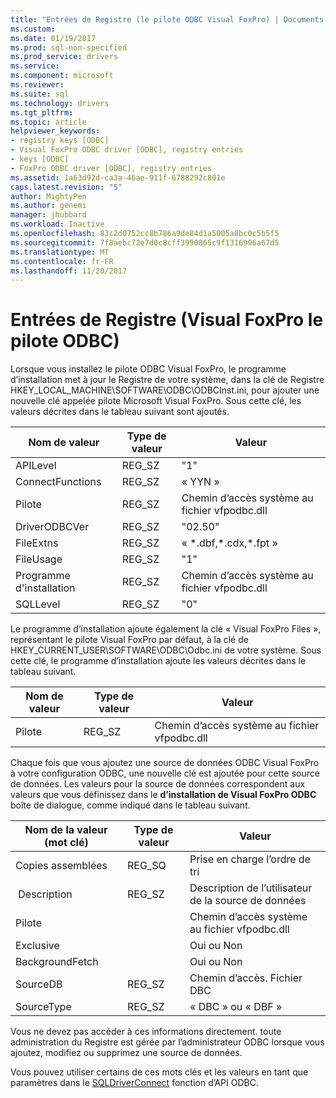 ```yaml
---
title: "Entrées de Registre (le pilote ODBC Visual FoxPro) | Documents Microsoft"
ms.custom: 
ms.date: 01/19/2017
ms.prod: sql-non-specified
ms.prod_service: drivers
ms.service: 
ms.component: microsoft
ms.reviewer: 
ms.suite: sql
ms.technology: drivers
ms.tgt_pltfrm: 
ms.topic: article
helpviewer_keywords:
- registry keys [ODBC]
- Visual FoxPro ODBC driver [ODBC], registry entries
- keys [ODBC]
- FoxPro ODBC driver [ODBC], registry entries
ms.assetid: 1a63d92d-ca3a-46ae-911f-6788292c801e
caps.latest.revision: "5"
author: MightyPen
ms.author: genemi
manager: jhubbard
ms.workload: Inactive
ms.openlocfilehash: 83c2d0752cc8b786a9de84d1a5005a8bc0c5b5f5
ms.sourcegitcommit: 7f8aebc72e7d0c8cff3990865c9f1316996a67d5
ms.translationtype: MT
ms.contentlocale: fr-FR
ms.lasthandoff: 11/20/2017
---
```

# <a name="registry-entries-visual-foxpro-odbc-driver"></a>Entrées de Registre (Visual FoxPro le pilote ODBC)
Lorsque vous installez le pilote ODBC Visual FoxPro, le programme d’installation met à jour le Registre de votre système, dans la clé de Registre HKEY_LOCAL_MACHINE\SOFTWARE\ODBC\ODBCInst.ini, pour ajouter une nouvelle clé appelée pilote Microsoft Visual FoxPro. Sous cette clé, les valeurs décrites dans le tableau suivant sont ajoutés.  
  
|Nom de valeur|Type de valeur|Valeur|  
|----------------|----------------|-----------|  
|APILevel|REG_SZ|"1"|  
|ConnectFunctions|REG_SZ|« YYN »|  
|Pilote|REG_SZ|Chemin d’accès système au fichier vfpodbc.dll|  
|DriverODBCVer|REG_SZ|"02.50"|  
|FileExtns|REG_SZ|« *.dbf,\*.cdx,\*.fpt »|  
|FileUsage|REG_SZ|"1"|  
|Programme d'installation|REG_SZ|Chemin d’accès système au fichier vfpodbc.dll|  
|SQLLevel|REG_SZ|"0"|  
  
 Le programme d’installation ajoute également la clé « Visual FoxPro Files », représentant le pilote Visual FoxPro par défaut, à la clé de HKEY_CURRENT_USER\SOFTWARE\ODBC\Odbc.ini de votre système. Sous cette clé, le programme d’installation ajoute les valeurs décrites dans le tableau suivant.  
  
|Nom de valeur|Type de valeur|Valeur|  
|----------------|----------------|-----------|  
|Pilote|REG_SZ|Chemin d’accès système au fichier vfpodbc.dll|  
  
 Chaque fois que vous ajoutez une source de données ODBC Visual FoxPro à votre configuration ODBC, une nouvelle clé est ajoutée pour cette source de données. Les valeurs pour la source de données correspondent aux valeurs que vous définissez dans le **d’installation de Visual FoxPro ODBC** boîte de dialogue, comme indiqué dans le tableau suivant.  
  
|Nom de la valeur (mot clé)|Type de valeur|Valeur|  
|----------------------------|----------------|-----------|  
|Copies assemblées|REG_SQ|Prise en charge l’ordre de tri|  
| Description|REG_SZ|Description de l’utilisateur de la source de données|  
|Pilote||Chemin d’accès système au fichier vfpodbc.dll|  
|Exclusive||Oui ou Non|  
|BackgroundFetch||Oui ou Non|  
|SourceDB|REG_SZ|Chemin d’accès. Fichier DBC|  
|SourceType|REG_SZ|« DBC » ou « DBF »|  
  
 Vous ne devez pas accéder à ces informations directement. toute administration du Registre est gérée par l’administrateur ODBC lorsque vous ajoutez, modifiez ou supprimez une source de données.  
  
 Vous pouvez utiliser certains de ces mots clés et les valeurs en tant que paramètres dans le [SQLDriverConnect](../../odbc/microsoft/sqldriverconnect-visual-foxpro-odbc-driver.md) fonction d’API ODBC.
